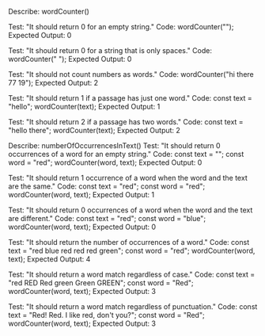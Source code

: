 Describe: wordCounter()

Test: "It should return 0 for an empty string."
Code: wordCounter("");
Expected Output: 0

Test: "It should return 0 for a string that is only spaces."
Code: wordCounter("            ");
Expected Output: 0

Test: "It should not count numbers as words."
Code: wordCounter("hi there 77 19");
Expected Output: 2


Test: "It should return 1 if a passage has just one word."
Code:
const text = "hello";
wordCounter(text);
Expected Output: 1

Test: "It should return 2 if a passage has two words."
Code:
const text = "hello there";
wordCounter(text);
Expected Output: 2

Describe: numberOfOccurrencesInText()
Test: "It should return 0 occurrences of a word for an empty string."
Code:
const text = "";
const word = "red";
wordCounter(word, text);
Expected Output: 0

Test: "It should return 1 occurrence of a word when the word and the text are the same."
Code:
const text = "red";
const word = "red";
wordCounter(word, text);
Expected Output: 1

Test: "It should return 0 occurrences of a word when the word and the text are different."
Code:
const text = "red";
const word = "blue";
wordCounter(word, text);
Expected Output: 0

Test: "It should return the number of occurrences of a word."
Code:
const text = "red blue red red red green";
const word = "red";
wordCounter(word, text);
Expected Output: 4

Test: "It should return a word match regardless of case."
Code:
const text = "red RED Red green Green GREEN";
const word = "Red";
wordCounter(word, text);
Expected Output: 3

Test: "It should return a word match regardless of punctuation."
Code:
const text = "Red! Red. I like red, don't you?";
const word = "Red";
wordCounter(word, text);
Expected Output: 3